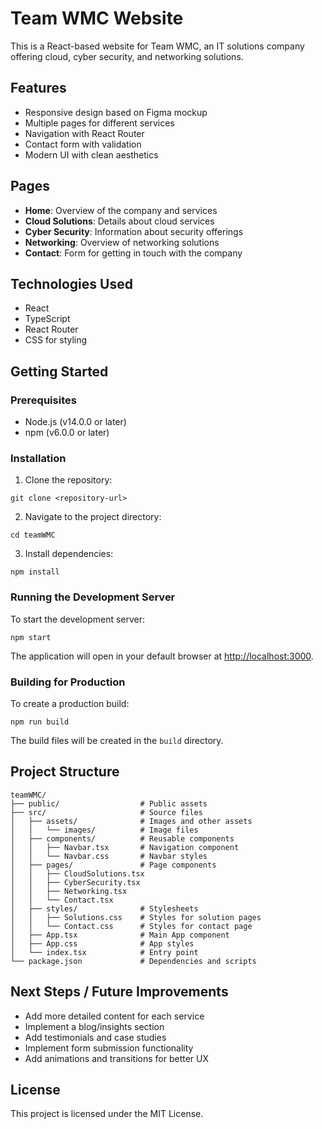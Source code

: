 # Team WMC Website

This is a React-based website for Team WMC, an IT solutions company offering cloud, cyber security, and networking solutions.

## Features

-   Responsive design based on Figma mockup
-   Multiple pages for different services
-   Navigation with React Router
-   Contact form with validation
-   Modern UI with clean aesthetics

## Pages

-   **Home**: Overview of the company and services
-   **Cloud Solutions**: Details about cloud services
-   **Cyber Security**: Information about security offerings
-   **Networking**: Overview of networking solutions
-   **Contact**: Form for getting in touch with the company

## Technologies Used

-   React
-   TypeScript
-   React Router
-   CSS for styling

## Getting Started

### Prerequisites

-   Node.js (v14.0.0 or later)
-   npm (v6.0.0 or later)

### Installation

1. Clone the repository:

```
git clone <repository-url>
```

2. Navigate to the project directory:

```
cd teamWMC
```

3. Install dependencies:

```
npm install
```

### Running the Development Server

To start the development server:

```
npm start
```

The application will open in your default browser at [http://localhost:3000](http://localhost:3000).

### Building for Production

To create a production build:

```
npm run build
```

The build files will be created in the `build` directory.

## Project Structure

```
teamWMC/
├── public/                  # Public assets
├── src/                     # Source files
│   ├── assets/              # Images and other assets
│   │   └── images/          # Image files
│   ├── components/          # Reusable components
│   │   ├── Navbar.tsx       # Navigation component
│   │   └── Navbar.css       # Navbar styles
│   ├── pages/               # Page components
│   │   ├── CloudSolutions.tsx
│   │   ├── CyberSecurity.tsx
│   │   ├── Networking.tsx
│   │   └── Contact.tsx
│   ├── styles/              # Stylesheets
│   │   ├── Solutions.css    # Styles for solution pages
│   │   └── Contact.css      # Styles for contact page
│   ├── App.tsx              # Main App component
│   ├── App.css              # App styles
│   └── index.tsx            # Entry point
└── package.json             # Dependencies and scripts
```

## Next Steps / Future Improvements

-   Add more detailed content for each service
-   Implement a blog/insights section
-   Add testimonials and case studies
-   Implement form submission functionality
-   Add animations and transitions for better UX

## License

This project is licensed under the MIT License.
